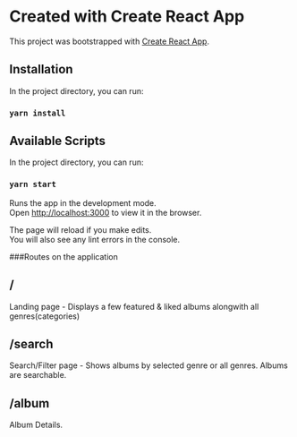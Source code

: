 # Created with Create React App

This project was bootstrapped with [Create React App](https://github.com/facebook/create-react-app).

## Installation
In the project directory, you can run:

### `yarn install`

## Available Scripts

In the project directory, you can run:

### `yarn start`

Runs the app in the development mode.\
Open [http://localhost:3000](http://localhost:3000) to view it in the browser.

The page will reload if you make edits.\
You will also see any lint errors in the console.


###Routes on the application

## /
Landing page - Displays a few featured & liked albums alongwith all genres(categories)

## /search
Search/Filter page - Shows albums by selected genre or all genres. Albums are searchable.

## /album
Album Details.